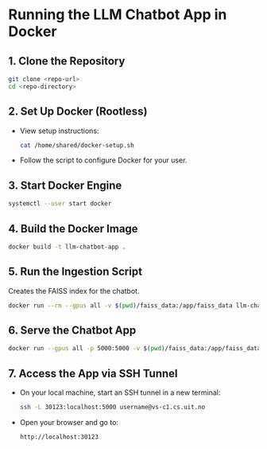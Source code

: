 # Running the LLM Chatbot App in Docker

## 1. Clone the Repository
```bash
git clone <repo-url>
cd <repo-directory>
```

## 2. Set Up Docker (Rootless)
- View setup instructions:
  ```bash
  cat /home/shared/docker-setup.sh
  ```
- Follow the script to configure Docker for your user.

## 3. Start Docker Engine
```bash
systemctl --user start docker
```

## 4. Build the Docker Image
```bash
docker build -t llm-chatbot-app .
```

## 5. Run the Ingestion Script
Creates the FAISS index for the chatbot.
```bash
docker run --rm --gpus all -v $(pwd)/faiss_data:/app/faiss_data llm-chatbot-app python ingest.py
```

## 6. Serve the Chatbot App
```bash
docker run --gpus all -p 5000:5000 -v $(pwd)/faiss_data:/app/faiss_data llm-chatbot-app
```

## 7. Access the App via SSH Tunnel
- On your local machine, start an SSH tunnel in a new terminal:
  ```bash
  ssh -L 30123:localhost:5000 username@vs-c1.cs.uit.no
  ```
- Open your browser and go to:
  ```
  http://localhost:30123
  ```